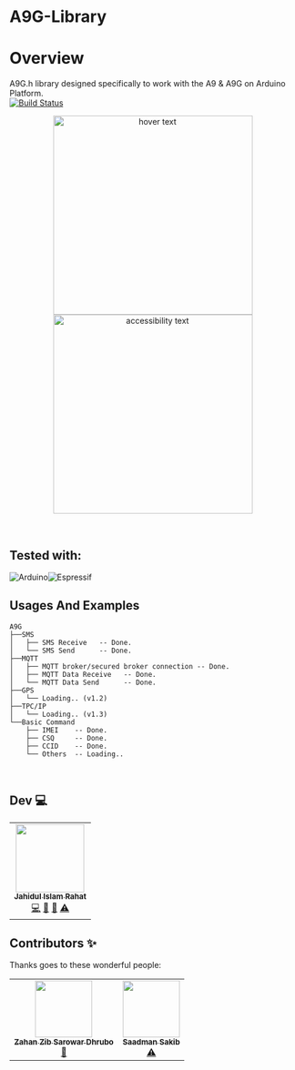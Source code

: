 # A9G-Library <br> 

 # Overview #
A9G.h library designed specifically to work with the A9 & A9G on Arduino Platform. 
<br>
<a href="iotsnackbox.io"><img src="https://www.ardu-badge.com/badge/A9G.h.svg?version=1.0.0" alt="Build Status"></a>
<p align="center">
  <img src="https://image.dfrobot.com/image/cache3/data/TEL0134/2.png" width="350" title="hover text">
  <br>
  <img src="https://dfimg.dfrobot.com/store/data/TEL0134/TEL0134.jpg" width="350" alt="accessibility text">
</p>

<br>

## Tested with: ## 

![Arduino](https://img.shields.io/badge/-Arduino-00979D?style=for-the-badge&logo=Arduino&logoColor=white)![Espressif](https://img.shields.io/badge/espressif-E7352C.svg?style=for-the-badge&logo=espressif&logoColor=white)



## Usages And Examples ##

```
A9G
├──SMS
│   ├── SMS Receive   -- Done.
│   └── SMS Send      -- Done.
├──MQTT
│   ├── MQTT broker/secured broker connection -- Done.
│   ├── MQTT Data Receive   -- Done.
│   └── MQTT Data Send      -- Done.
├──GPS
│   └── Loading.. (v1.2)
├──TPC/IP
│   └── Loading.. (v1.3)
└──Basic Command
    ├── IMEI    -- Done.
    ├── CSQ     -- Done.
    ├── CCID    -- Done.
    └── Others  -- Loading..
```
<br>


## Dev 💻

<table>
    <tr>
        <td align="center">
        <a href="https://github.com/jahidulislamrahat97">
            <img src="https://avatars.githubusercontent.com/u/41055866?v=4" width="120px;" alt=""/>
            <br />
            <sub><b>Jahidul Islam Rahat</b></sub>
        </a>
        <br />
        <a href="#code" title="Code">💻</a>
        <a href="#documentation" title="Documentation">📖</a>
        <a href="#ideas" title="Ideas & Planning">🤔</a>
        <a href="#testing" title="Testing">⚠</a>
    </td>
    </tr>
</table>

## Contributors ✨

Thanks goes to these wonderful people:

<table>
  <tr>
    <td align="center">
        <a href="https://github.com/aurxine">
            <img src="https://avatars.githubusercontent.com/u/25217356?v=4" width="100px;" alt=""/>
            <br />
            <sub><b>Zahan Zib Sarowar Dhrubo</b></sub>
        </a>
        <br />
        <a href="#ideas" title="Ideas & Planning">🤔</a>
    </td>
    <td align="center">
        <a href="https://github.com/SaadmanSakib25">
            <img src="https://avatars.githubusercontent.com/u/62670617?v=4" width="100px;" alt=""/>
            <br />
            <sub><b>Saadman Sakib</b></sub>
        </a>
        <br />
        <a href="#testing" title="Testing">⚠</a>
    </td>
  </tr>


  </tr>
</table>



